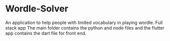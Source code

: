 # Wordle-Solver
An application to help people with limited vocabulary in playing wordle.
Full stack app 
The main folder contains the python and node files and the flutter app contains the dart file for front end.
